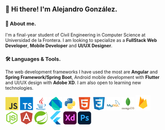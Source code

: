 ## 👋 Hi there! I'm Alejandro González. 

### 📖 About me.

I'm a final-year student of  Civil Engineering in Computer Science at Universidad de la Frontera. I am looking to specialize as a **FullStack Web Developer**, **Mobile Developer** and **UI/UX Designer**.


### 🛠️ Languages & Tools.
The web development frameworks I have used the most are **Angular** and **Spring Framework/Spring Boot**, Android mobile development with **Flutter** and UI/UX design with **Adobe XD**. I am also open to learning new technologies.

<p align="left"> 
<img alt="javascript" width="42px" src="https://raw.githubusercontent.com/agonzalezlevio/agonzalezlevio/e91b3110c0724eb2f652d710579765e037f82d29/assets/images_languages_tools/javascript.svg"/>
<img alt="typescript" width="42px" src="https://raw.githubusercontent.com/agonzalezlevio/agonzalezlevio/e91b3110c0724eb2f652d710579765e037f82d29/assets/images_languages_tools/typescript.svg"/>
<img alt="java" width="42px" src="https://raw.githubusercontent.com/agonzalezlevio/agonzalezlevio/e91b3110c0724eb2f652d710579765e037f82d29/assets/images_languages_tools/java.svg"/>
<img alt="dart" width="42px" src="https://raw.githubusercontent.com/agonzalezlevio/agonzalezlevio/e91b3110c0724eb2f652d710579765e037f82d29/assets/images_languages_tools/dart.svg"/>
<img alt="python" width="42px" src="https://raw.githubusercontent.com/agonzalezlevio/agonzalezlevio/e91b3110c0724eb2f652d710579765e037f82d29/assets/images_languages_tools/python.svg"/>
<img alt="HTML 5" width="42px" src="https://raw.githubusercontent.com/agonzalezlevio/agonzalezlevio/e91b3110c0724eb2f652d710579765e037f82d29/assets/images_languages_tools/html5.svg"/>
<img alt="CSS" width="42px" src="https://raw.githubusercontent.com/agonzalezlevio/agonzalezlevio/e91b3110c0724eb2f652d710579765e037f82d29/assets/images_languages_tools/css3.svg"/>
<img alt="MySQL" width="42px" src="https://raw.githubusercontent.com/agonzalezlevio/agonzalezlevio/e91b3110c0724eb2f652d710579765e037f82d29/assets/images_languages_tools/mysql.svg"/>
<img alt="MongoDB" width="42px" src="https://raw.githubusercontent.com/agonzalezlevio/agonzalezlevio/e91b3110c0724eb2f652d710579765e037f82d29/assets/images_languages_tools/mongodb.svg"/>
<img alt="Firebase" width="48px" src="https://raw.githubusercontent.com/agonzalezlevio/agonzalezlevio/e91b3110c0724eb2f652d710579765e037f82d29/assets/images_languages_tools/firebase.svg"/>
<img alt="NodeJS" width="42px" src="https://raw.githubusercontent.com/agonzalezlevio/agonzalezlevio/e91b3110c0724eb2f652d710579765e037f82d29/assets/images_languages_tools/nodejs.svg"/>
<img alt="Angular" width="42px" src="https://raw.githubusercontent.com/agonzalezlevio/agonzalezlevio/e91b3110c0724eb2f652d710579765e037f82d29/assets/images_languages_tools/angular.svg"/>
<img alt="Spring boot" width="42px" src="https://raw.githubusercontent.com/agonzalezlevio/agonzalezlevio/e91b3110c0724eb2f652d710579765e037f82d29/assets/images_languages_tools/spring.svg"/>
<img alt="Flutter" width="42px" src="https://raw.githubusercontent.com/agonzalezlevio/agonzalezlevio/e91b3110c0724eb2f652d710579765e037f82d29/assets/images_languages_tools/flutter.svg"/>
<img alt="Adobe XD" width="42px" src="https://raw.githubusercontent.com/agonzalezlevio/agonzalezlevio/e91b3110c0724eb2f652d710579765e037f82d29/assets/images_languages_tools/adobexd.svg"/>
<img alt="Adobe Photoshop" width="42px" src="https://raw.githubusercontent.com/agonzalezlevio/agonzalezlevio/e91b3110c0724eb2f652d710579765e037f82d29/assets/images_languages_tools/adobephotoshop.svg"/>
</p>


